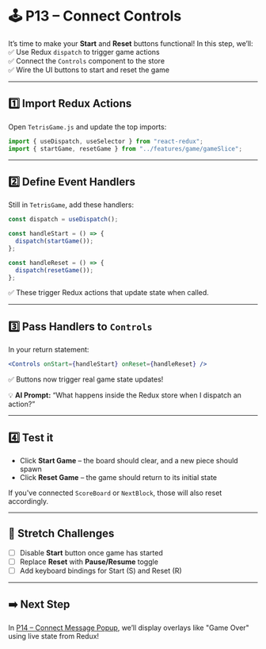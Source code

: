# 🕹️ P13 – Connect Controls

It’s time to make your **Start** and **Reset** buttons functional! In this step, we’ll:
✅ Use Redux `dispatch` to trigger game actions  
✅ Connect the `Controls` component to the store  
✅ Wire the UI buttons to start and reset the game

---

## 1️⃣ Import Redux Actions
Open `TetrisGame.js` and update the top imports:

```js
import { useDispatch, useSelector } from "react-redux";
import { startGame, resetGame } from "../features/game/gameSlice";
```

---

## 2️⃣ Define Event Handlers
Still in `TetrisGame`, add these handlers:

```js
const dispatch = useDispatch();

const handleStart = () => {
  dispatch(startGame());
};

const handleReset = () => {
  dispatch(resetGame());
};
```

✅ These trigger Redux actions that update state when called.

---

## 3️⃣ Pass Handlers to `Controls`
In your return statement:

```jsx
<Controls onStart={handleStart} onReset={handleReset} />
```

✅ Buttons now trigger real game state updates!

💡 **AI Prompt:** “What happens inside the Redux store when I dispatch an action?”

---

## 4️⃣ Test it
- Click **Start Game** – the board should clear, and a new piece should spawn
- Click **Reset Game** – the game should return to its initial state

If you've connected `ScoreBoard` or `NextBlock`, those will also reset accordingly.

---

## 🧠 Stretch Challenges
- [ ] Disable **Start** button once game has started
- [ ] Replace **Reset** with **Pause/Resume** toggle
- [ ] Add keyboard bindings for Start (S) and Reset (R)

---

## ➡️ Next Step
In [P14 – Connect Message Popup](../P14-Connect-Message-Popup), we’ll display overlays like "Game Over" using live state from Redux!

